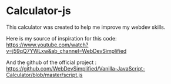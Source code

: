 # Calculator-js

This calculator was created to help me improve my webdev skills.


Here is my source of inspiration for this code: https://www.youtube.com/watch?v=j59qQ7YWLxw&ab_channel=WebDevSimplified 

And the github of the official project        : https://github.com/WebDevSimplified/Vanilla-JavaScript-Calculator/blob/master/script.js

